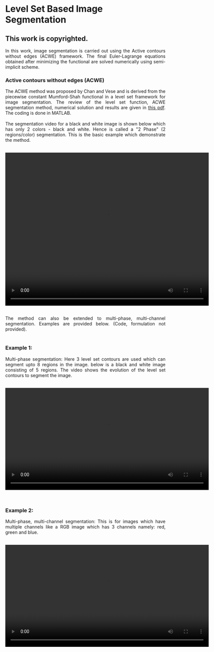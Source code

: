 # Level Set Based Image Segmentation
## This work is copyrighted.

<div style="text-align: justify"> 
In this work, image segmentation is carried out using the Active contours without edges (ACWE) framework. The final Euler-Lagrange equations obtained after minimizing the functional are solved numerically using semi-implicit scheme.
</div> 

###  Active contours without edges (ACWE)
<div style="text-align: justify"> 
The ACWE method was proposed by Chan and Vese and is derived from the piecewise constant Mumford-Shah functional in a level set framework for image segmentation. The review of the level set function, ACWE segmentation method, numerical solution and results are given in <a href="Latex/ACWE.pdf" target="blank">this pdf</a>. 
The coding is done in MATLAB.
<br/>
<br/>
 The segmentation video for a black and white image is shown below which has only 2 colors - black and white. Hence is called a "2 Phase" (2 regions/color) segmentation. This is the basic example which demonstrate the method.
</div>

<br/>
<p align="center">
<video width="640" height="480" controls preload>
  <source src="videos/2phase_levelset.mp4">
</video>
</p>

<br/>
<div style="text-align: justify"> 
The method can also be extended to multi-phase, multi-channel segmentation. Examples are provided below. (Code, formulation not provided).
</div>
<br/>

### Example 1: 
<div style="text-align: justify"> 
Multi-phase segmentation: Here 3 level set contours are used which can segment upto 8 regions in the image. below is a black and white image consisting of 5 regions. The video shows the evolution of the level set contours to segment the image.
</div>
<br/>
<p align="center">
<video width="640" controls preload>
  <source src="videos/multiphase.mp4">
</video>
</p>
<br/>

### Example 2: 
<div style="text-align: justify"> 
Multi-phase, multi-channel segmentation: This is for images which have multiple channels like a RGB image which has 3 channels namely: red, green and blue. 
</div>
<br/>
<p align="center">
<video width="640" controls preload>
  <source src="videos/RGB.mp4">
</video>
</p>
<br/>








